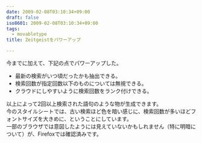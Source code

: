 ```yaml
---
date: 2009-02-08T03:10:34+09:00
draft: false
iso8601: 2009-02-08T03:10:34+09:00
tags:
  - movabletype
title: Zeitgeistをパワーアップ

---
```


今までに加えて、下記の点でパワーアップした。

- 最新の検索がいつ頃だったかも抽出できる。
- 検索回数が指定回数以下のものについては無視できる。
- クラウドにしやすいように検索回数をランク付けできる。

以上によって2回以上検索された語句のような物が生成できます。  
今のスタイルシートでは、古い検索ほど色を暗い感じに、検索回数が多いほどフォントサイズを大きめに、ということにしています。  
一部のブラウザでは意図したようには見えていないかもしれません（特に明暗について）が、Firefoxでは確認済みです。

